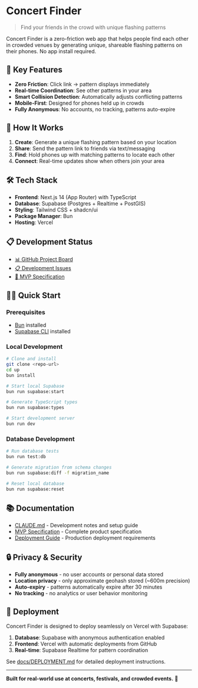 # Concert Finder

> Find your friends in the crowd with unique flashing patterns

Concert Finder is a zero-friction web app that helps people find each other in crowded venues by generating unique, shareable flashing patterns on their phones. No app install required.

## 🚀 Key Features

- **Zero Friction**: Click link → pattern displays immediately
- **Real-time Coordination**: See other patterns in your area  
- **Smart Collision Detection**: Automatically adjusts conflicting patterns
- **Mobile-First**: Designed for phones held up in crowds
- **Fully Anonymous**: No accounts, no tracking, patterns auto-expire

## 🎯 How It Works

1. **Create**: Generate a unique flashing pattern based on your location
2. **Share**: Send the pattern link to friends via text/messaging
3. **Find**: Hold phones up with matching patterns to locate each other
4. **Connect**: Real-time updates show when others join your area

## 🛠 Tech Stack

- **Frontend**: Next.js 14 (App Router) with TypeScript
- **Database**: Supabase (Postgres + Realtime + PostGIS)
- **Styling**: Tailwind CSS + shadcn/ui
- **Package Manager**: Bun
- **Hosting**: Vercel

## 📋 Development Status

- [📊 GitHub Project Board](https://github.com/users/camwest/projects/1/views/1)
- [📋 Development Issues](https://github.com/camwest/up/issues)
- [📖 MVP Specification](./specs/mvp.md)

## 🏃‍♂️ Quick Start

### Prerequisites
- [Bun](https://bun.sh/) installed
- [Supabase CLI](https://supabase.com/docs/guides/cli) installed

### Local Development

```bash
# Clone and install
git clone <repo-url>
cd up
bun install

# Start local Supabase
bun run supabase:start

# Generate TypeScript types
bun run supabase:types

# Start development server
bun run dev
```

### Database Development

```bash
# Run database tests
bun run test:db

# Generate migration from schema changes
bun run supabase:diff -f migration_name

# Reset local database
bun run supabase:reset
```

## 📚 Documentation

- [CLAUDE.md](./CLAUDE.md) - Development notes and setup guide
- [MVP Specification](./specs/mvp.md) - Complete product specification
- [Deployment Guide](./docs/DEPLOYMENT.md) - Production deployment requirements

## 🔒 Privacy & Security

- **Fully anonymous** - no user accounts or personal data stored
- **Location privacy** - only approximate geohash stored (~600m precision)
- **Auto-expiry** - patterns automatically expire after 30 minutes
- **No tracking** - no analytics or user behavior monitoring

## 🚀 Deployment

Concert Finder is designed to deploy seamlessly on Vercel with Supabase:

1. **Database**: Supabase with anonymous authentication enabled
2. **Frontend**: Vercel with automatic deployments from GitHub
3. **Real-time**: Supabase Realtime for pattern coordination

See [docs/DEPLOYMENT.md](./docs/DEPLOYMENT.md) for detailed deployment instructions.

---

**Built for real-world use at concerts, festivals, and crowded events.** 🎵